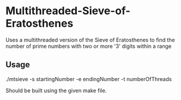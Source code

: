 # Multithreaded-Sieve-of-Eratosthenes
Uses a multithreaded version of the Sieve of Eratosthenes to find the number of prime numbers with two or more '3' digits within a range

## Usage
./mtsieve -s startingNumber -e endingNumber -t numberOfThreads

Should be built using the given make file.
